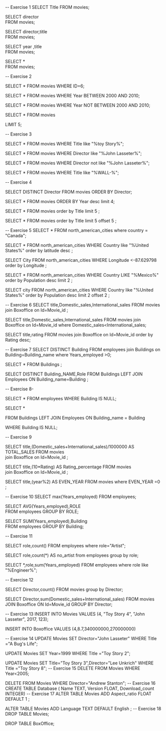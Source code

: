 
-- Exercise 1
SELECT Title 
FROM movies;

SELECT director  
FROM movies;

SELECT director,title  
FROM movies;

SELECT year ,title  
FROM movies;

SELECT *   
FROM movies;

-- Exercise 2

SELECT * 
FROM movies 
WHERE ID=6;


SELECT * 
FROM movies 
WHERE Year BETWEEN 2000 AND 2010;


SELECT * 
FROM movies 
WHERE Year NOT BETWEEN 2000 AND 2010;


SELECT * 
FROM movies 

LIMIT 5;

-- Exercise 3

SELECT * 
FROM movies 
WHERE Title like "%toy Story%";


SELECT * 
FROM movies 
WHERE Director  like "%John Lasseter%";


SELECT * 
FROM movies 
WHERE Director not like "%John Lasseter%";


SELECT * 
FROM movies 
WHERE Title  like "%WALL-%";

-- Exercise 4

SELECT DISTINCT Director 
FROM movies 
ORDER BY Director;


SELECT * 
FROM movies 
ORDER BY Year desc 
limit 4;


SELECT * 
FROM movies 
order by Title 
limit 5 ;


SELECT * 
FROM movies 
order by Title 
limit 5 offset 5 ;

-- Exercise 5
SELECT * 
FROM north_american_cities 
where country = "Canada";

SELECT * 
FROM north_american_cities 
WHERE Country like "%United States%" 
order by latitude desc ;

SELECT City 
FROM north_american_cities 
WHERE Longitude <-87.629798 
order by Longitude ;

SELECT * 
FROM north_american_cities 
WHERE Country LIKE "%Mexico%"  
order by Population desc 
limit 2 ;

SELECT city 
FROM north_american_cities 
WHERE Country like "%United States%" 
order by Population desc 
limit 2 offset 2 ;

-- Exercise 6
 SELECT title,Domestic_sales,International_sales 
 FROM movies 
 join Boxoffice on Id=Movie_id ;

 SELECT title,Domestic_sales,International_sales 
 FROM movies 
 join Boxoffice on Id=Movie_id 
 where Domestic_sales<International_sales;

 SELECT title,rating 
 FROM movies 
 join Boxoffice on Id=Movie_id 
 order by Rating desc;

-- Exercise 7
SELECT DISTINCT Building 
FROM employees 
join Buildings on Building=Building_name 
where Years_employed >0;

SELECT * 
FROM Buildings  ;

SELECT DISTINCT Building_NAME,Role 
FROM Buildings 
LEFT JOIN Employees ON  Building_name=Building  ;

-- Exercise 8-

SELECT * 
FROM employees 
WHERE Building IS NULL;


SELECT *

FROM Buildings
LEFT JOIN Employees
ON Building_name = Building

WHERE Building IS NULL;

-- Exercise 9

SELECT title,(Domestic_sales+International_sales)/1000000 AS TOTAL_SALES 
FROM movies  
join Boxoffice on Id=Movie_id ;


SELECT title,(10*Rating) AS Rating_percentage 
FROM movies  
join Boxoffice on Id=Movie_id ;


SELECT title,(year%2) AS EVEN_YEAR 
FROM movies 
where EVEN_YEAR =0 ;

-- Exercise 10
SELECT max(Years_employed) 
FROM employees;


SELECT AVG(Years_employed),ROLE   
FROM employees GROUP BY ROLE;


SELECT SUM(Years_employed),Building   
FROM employees GROUP BY Building;

-- Exercise  11

SELECT role,count() 
FROM employees 
where role="Artist";

SELECT role,count(*) AS no_artist 
from employees group by role;


SELECT *,role,sum(Years_employed) 
FROM employees 
where role like "%Engineer%";

-- Exercise 12

SELECT Director,count() 
FROM movies group by Director;


SELECT Director,sum(Domestic_sales+International_sales) 
FROM movies 
JOIN Boxoffice 
ON Id=Movie_id 
GROUP BY Director;

-- Exercise 13
INSERT INTO Movies
VALUES (4, "Toy Story 4", "John Lasseter", 2017, 123);

INSERT INTO Boxoffice 
VALUES (4,8.7,340000000,270000000)

-- Exercise 14
UPDATE Movies
SET Director="John Lasseter"
WHERE Title ="A Bug's Life";

UPDATE Movies
SET Year=1999
WHERE Title ="Toy Story 2";

UPDATE Movies
SET Title="Toy Story 3",Director="Lee Unkrich"
WHERE Title ="Toy Story 8";
-- Exercise 15
DELETE FROM Movies
WHERE Year<2005;

DELETE FROM Movies
WHERE Director="Andrew Stanton";
-- Exercise 16
CREATE TABLE Database (
Name TEXT,
Version FLOAT,
Download_count INTEGER)
-- Exercise 17
ALTER TABLE Movies
ADD Aspect_ratio FLOAT DEFAULT 1  ;

ALTER TABLE Movies
ADD Language TEXT DEFAULT English  ;
-- Exercise 18
DROP TABLE Movies;

DROP TABLE BoxOffice;